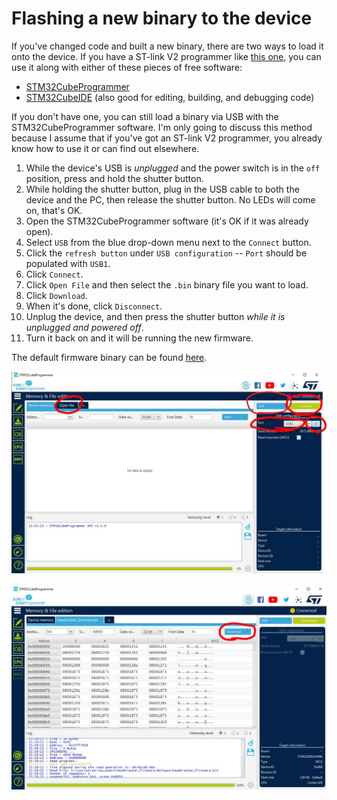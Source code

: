 # Flashing a new binary to the device

If you've changed code and built a new binary, there are two ways to load it onto the device. If you have a ST-link V2 programmer like [this one](https://www.amazon.com/HiLetgo-Emulator-Downloader-Programmer-STM32F103C8T6/dp/B07SQV6VLZ/ref=sr_1_4?dchild=1&keywords=stlink+v2&qid=1607575790&sr=8-4), you can use it along with either of these pieces of free software:
* [STM32CubeProgrammer](https://www.st.com/en/development-tools/stm32cubeprog.html)
* [STM32CubeIDE](https://www.st.com/en/development-tools/stm32cubeide.html) (also good for editing, building, and debugging code)

If you don't have one, you can still load a binary via USB with the STM32CubeProgrammer software. I'm only going to discuss this method because I assume that if you've got an ST-link V2 programmer, you already know how to use it or can find out elsewhere.

1. While the device's USB is *unplugged* and the power switch is in the `off` position, press and hold the shutter button.
1. While holding the shutter button, plug in the USB cable to both the device and the PC, then release the shutter button. No LEDs will come on, that's OK.
1. Open the STM32CubeProgrammer software (it's OK if it was already open).
1. Select `USB` from the blue drop-down menu next to the `Connect` button.
1. Click the `refresh button` under `USB configuration` -- `Port` should be populated with `USB1`.
1. Click `Connect`.
1. Click `Open File` and then select the `.bin` binary file you want to load.
1. Click `Download`.
1. When it's done, click `Disconnect`.
1. Unplug the device, and then press the shutter button *while it is unplugged and powered off*.
1. Turn it back on and it will be running the new firmware.

The default firmware binary can be found [here](../camera_shutter_project/Release/camera_shutter_project.bin).

<img src="./imgs/programmer_screenshot1.jpg" alt="programmer1" width="1000"/>
<br/><br/>
<img src="./imgs/programmer_screenshot2.jpg" alt="programmer2" width="1000"/>
